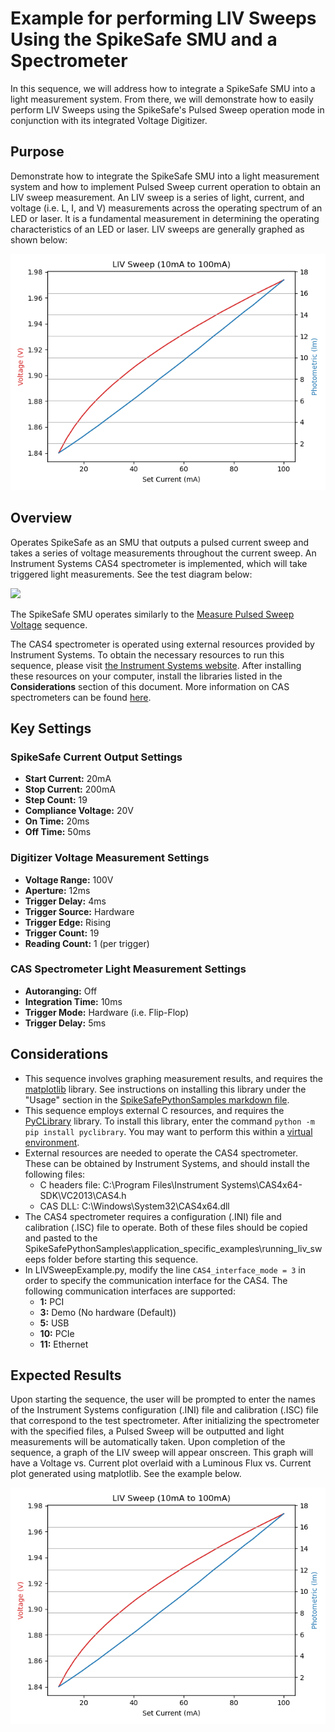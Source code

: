 # Example for performing LIV Sweeps Using the SpikeSafe SMU and a Spectrometer

In this sequence, we will address how to integrate a SpikeSafe SMU into a light measurement system. From there, we will demonstrate how to easily perform LIV Sweeps using the SpikeSafe's Pulsed Sweep operation mode in conjunction with its integrated Voltage Digitizer. 

## **Purpose**
Demonstrate how to integrate the SpikeSafe SMU into a light measurement system and how to implement Pulsed Sweep current operation to obtain an LIV sweep measurement. An LIV sweep is a series of light, current, and voltage (i.e. L, I, and V) measurements across the operating spectrum of an LED or laser. It is a fundamental measurement in determining the operating characteristics of an LED or laser. LIV sweeps are generally graphed as shown below:

![](liv_sweep_graph_screenshot.png)

## Overview 
Operates SpikeSafe as an SMU that outputs a pulsed current sweep and takes a series of voltage measurements throughout the current sweep. An Instrument Systems CAS4 spectrometer is implemented, which will take triggered light measurements. See the test diagram below:

![](liv_sweep_test_diagram.png)

The SpikeSafe SMU operates similarly to the [Measure Pulsed Sweep Voltage](../../making_integrated_voltage_measurements/measure_pulsed_sweep_voltage) sequence. 

The CAS4 spectrometer is operated using external resources provided by Instrument Systems. To obtain the necessary resources to run this sequence, please visit [the Instrument Systems website](https://www.instrumentsystems.com/en/products/software/sdk-spectrometer/). After installing these resources on your computer, install the libraries listed in the **Considerations** section of this document. More information on CAS spectrometers can be found [here](https://www.instrumentsystems.com/en/products/spectrometers/).


## Key Settings 

### SpikeSafe Current Output Settings
- **Start Current:** 20mA
- **Stop Current:** 200mA
- **Step Count:** 19
- **Compliance Voltage:** 20V
- **On Time:** 20ms
- **Off Time:** 50ms

### Digitizer Voltage Measurement Settings
- **Voltage Range:** 100V
- **Aperture:** 12ms
- **Trigger Delay:** 4ms
- **Trigger Source:** Hardware
- **Trigger Edge:** Rising
- **Trigger Count:** 19 
- **Reading Count:** 1 (per trigger)

### CAS Spectrometer Light Measurement Settings
- **Autoranging:** Off
- **Integration Time:** 10ms
- **Trigger Mode:** Hardware (i.e. Flip-Flop)
- **Trigger Delay:** 5ms

## Considerations
- This sequence involves graphing measurement results, and requires the [matplotlib](https://matplotlib.org/) library. See instructions on installing this library under the "Usage" section in the [SpikeSafePythonSamples markdown file](/README.md#usage).
- This sequence employs external C resources, and requires the [PyCLibrary](https://pyclibrary.readthedocs.io/en/latest/) library. To install this library, enter the command `python -m pip install pyclibrary`. You may want to perform this within a [virtual environment](https://docs.python.org/3/tutorial/venv.html). 
- External resources are needed to operate the CAS4 spectrometer. These can be obtained by Instrument Systems, and should install the following files:
    - C headers file: C:\Program Files\Instrument Systems\CAS4x64-SDK\VC2013\CAS4.h
    - CAS DLL: C:\Windows\System32\CAS4x64.dll
- The CAS4 spectrometer requires a configuration (.INI) file and calibration (.ISC) file to operate. Both of these files should be copied and pasted to the SpikeSafePythonSamples\application_specific_examples\running_liv_sweeps folder before starting this sequence.
- In LIVSweepExample.py, modify the line `CAS4_interface_mode = 3` in order to specify the communication interface for the CAS4. The following communication interfaces are supported:
    - **1:** PCI
    - **3:** Demo (No hardware (Default))
    - **5:** USB
    - **10:** PCIe
    - **11:** Ethernet

## Expected Results
Upon starting the sequence, the user will be prompted to enter the names of the Instrument Systems configuration (.INI) file and calibration (.ISC) file that correspond to the test spectrometer. After initializing the spectrometer with the specified files, a Pulsed Sweep will be outputted and light measurements will be automatically taken. Upon completion of the sequence, a graph of the LIV sweep will appear onscreen. This graph will have a Voltage vs. Current plot overlaid with a Luminous Flux vs. Current plot generated using matplotlib. See the example below.

![](liv_sweep_graph_screenshot.png)


